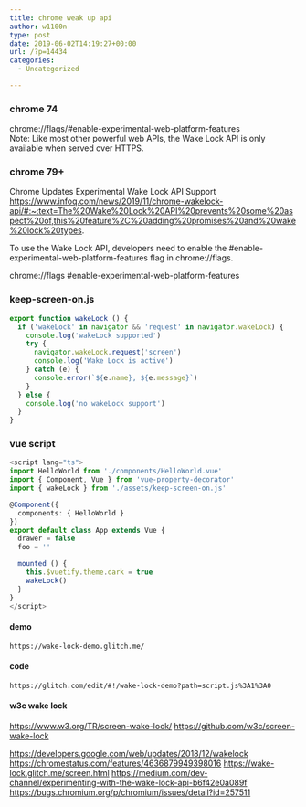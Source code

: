 ```yaml
---
title: chrome weak up api
author: w1100n
type: post
date: 2019-06-02T14:19:27+00:00
url: /?p=14434
categories:
  - Uncategorized

---
```

### chrome 74
chrome://flags/#enable-experimental-web-platform-features  
Note: Like most other powerful web APIs, the Wake Lock API is only available when served over HTTPS.  

### chrome 79+
Chrome Updates Experimental Wake Lock API Support  
https://www.infoq.com/news/2019/11/chrome-wakelock-api/#:~:text=The%20Wake%20Lock%20API%20prevents%20some%20aspect%20of,this%20feature%2C%20adding%20promises%20and%20wake%20lock%20types.

To use the Wake Lock API, developers need to enable the #enable-experimental-web-platform-features flag in chrome://flags.

chrome://flags
#enable-experimental-web-platform-features

### keep-screen-on.js

```javascript
export function wakeLock () {
  if ('wakeLock' in navigator && 'request' in navigator.wakeLock) {
    console.log('wakeLock supported')
    try {
      navigator.wakeLock.request('screen')
      console.log('Wake Lock is active')
    } catch (e) {
      console.error(`${e.name}, ${e.message}`)
    }
  } else {
    console.log('no wakeLock support')
  }
}
```

### vue script
```typescript
<script lang="ts">
import HelloWorld from './components/HelloWorld.vue'
import { Component, Vue } from 'vue-property-decorator'
import { wakeLock } from './assets/keep-screen-on.js'

@Component({
  components: { HelloWorld }
})
export default class App extends Vue {
  drawer = false
  foo = ''

  mounted () {
    this.$vuetify.theme.dark = true
    wakeLock()
  }
}
</script>

```

#### demo 
    https://wake-lock-demo.glitch.me/

#### code 
    https://glitch.com/edit/#!/wake-lock-demo?path=script.js%3A1%3A0
#### w3c wake lock
https://www.w3.org/TR/screen-wake-lock/
https://github.com/w3c/screen-wake-lock

https://developers.google.com/web/updates/2018/12/wakelock
https://chromestatus.com/features/4636879949398016
https://wake-lock.glitch.me/screen.html
https://medium.com/dev-channel/experimenting-with-the-wake-lock-api-b6f42e0a089f
https://bugs.chromium.org/p/chromium/issues/detail?id=257511

